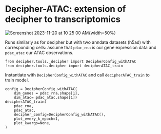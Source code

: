 # Decipher-ATAC: extension of decipher to transcriptomics

![Screenshot 2023-11-20 at 10 25 00 AM](https://github.com/erialc-cal/decipher-ATAC/assets/61749901/7d31e498-bcac-4925-9d04-bab8269fa0ca){width=50%}

Runs similarly as for decipher but with two anndata datasets (h5ad) with corresponding cells: assume that `pdac_rna` is our gene expression data and `pdac_atac` our ATAC observations. 

```
from decipher.tools._decipher import DecipherConfig_withATAC
from decipher.tools.decipher import decipherATAC_train
```
Instantiate with `DecipherConfig_withATAC` and call `decipherATAC_train` to train model. 
```
config = DecipherConfig_withATAC(
    dim_genes = pdac_rna.shape[1],
    dim_atac= pdac_atac.shape[1])
decipherATAC_train(
    pdac_rna,
    pdac_atac,
    decipher_config=DecipherConfig_withATAC(),
    plot_every_k_epoch=1,
    plot_kwargs=None,
)
```
